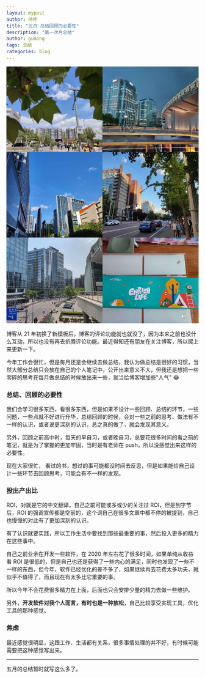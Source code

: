 ```yaml
---
layout: mypost
author: 咕咚
title: "五月-总结回顾的必要性"
description: "第一次月总结"
author: gudong
tags: 总结
categories: blog 
---
```


![](https://raw.githubusercontent.com/maoruibin/assets/master/2021/05/30/20210530101003613.jpg)

博客从 21 年初换了新模板后，博客的评论功能就也就没了，因为本来之前也没什么互动，所以也没有再去折腾评论功能。最近得知还有朋友在关注博客，所以爬上来更新一下。

今年工作会很忙，但是每月还是会继续去做总结，我认为做总结是很好的习惯，当然大部分总结只会放在自己的个人笔记中，公开出来意义不大，但我还是想把一些零碎的思考在每月做总结的时候放出来一些，就当给博客增加些"人气" 😂

### 总结、回顾的必要性

我们会学习很多东西，看很多东西，但是如果不设计一些回顾、总结的环节，一些问题，一些点就不好进行升华，总结回顾的时候，会对一些之前的思考、做法有不一样的认识，或者说更深刻的认识，总之真的做了，就会发现其意义。

另外，回顾之前高中时，每天的早自习，或者晚自习，总要花很多时间的看之前的笔记，就是为了掌握的更加牢固，当时是有老师在 push，所以没感觉出来这样的必要性。

现在大家很忙， 看过的书，想过的事可能都没时间去反思，但是如果能给自己设计一些环节去回顾思考，可能会有不一样的发现。

### 投出产出比

ROI，对就是它的中文翻译，自己之前可能或多或少的关注过 ROI，但是到字节后，ROI 的强调宣传都是空前的，这个词自己在很多文章中都不停的被提到，自己也慢慢的对此有了更加深刻的认识。

有了认识就要实践，所以工作生活中要找到那些最重要的事，然后投入更多的精力在这些事中。

自己之前业余在开发一些软件，在 2020 年左右花了很多时间，如果单纯从收益看 ROI 是很低的，但是自己也还是获得了一些内心的满足，同时也发现了一些不一样的东西，但今年，软件已经优化的差不多了，如果继续再去花费太多功夫，就似乎不值得了，而且现在有太多比它重要的事。

所以今年不会花费很多精力在上面，后面也只会安排少量的精力去做一些维护。

另外，**开发软件对我个人而言，有时也是一种放松**，自己比较享受实现工具，优化工具的那种感觉。

### 焦虑

最近感觉很明显，这跟工作、生活都有关系，很多事情处理的并不好，有时候可能需要把这种感觉写出来。

---

五月的总结暂时就写这么多了。